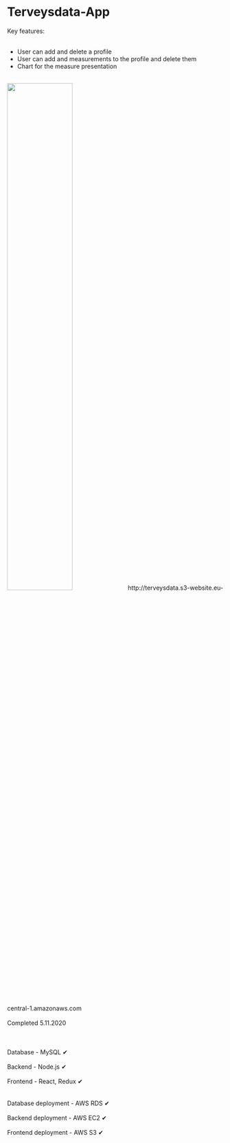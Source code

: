 # Terveysdata-App<br />
Key features: 
<br /><br />
<ul>
  <li>User can add and delete a profile</li>
  <li>User can add and measurements to the profile and delete them</li>
  <li>Chart for the measure presentation</li>
</ul>
<br>
<img src="https://hjt-remontit-pics.s3.eu-central-1.amazonaws.com/terveysdatakuvake.png" width="55%">
http://terveysdata.s3-website.eu-central-1.amazonaws.com
<br /><br />
Completed 5.11.2020
<br /><br />
<br /><br />
Database - MySQL          &#10004; <br /><br />
Backend - Node.js         &#10004; <br /><br />
Frontend - React, Redux   &#10004; <br /><br /><br />
Database deployment - AWS RDS       &#10004; <br /><br />
Backend deployment  - AWS EC2       &#10004; <br /><br />
Frontend deployment - AWS S3        &#10004; <br /><br />
<br />


